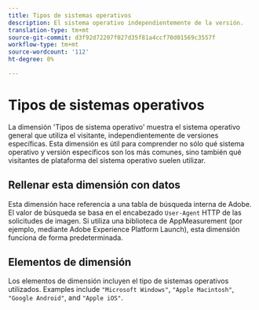 ```yaml
---
title: Tipos de sistemas operativos
description: El sistema operativo independientemente de la versión.
translation-type: tm+mt
source-git-commit: d3f92d72207f027d35f81a4ccf70d01569c3557f
workflow-type: tm+mt
source-wordcount: '112'
ht-degree: 0%

---
```



# Tipos de sistemas operativos

La dimensión &#39;Tipos de sistema operativo&#39; muestra el sistema operativo general que utiliza el visitante, independientemente de versiones específicas. Esta dimensión es útil para comprender no sólo qué sistema operativo y versión específicos son los más comunes, sino también qué visitantes de plataforma del sistema operativo suelen utilizar.

## Rellenar esta dimensión con datos

Esta dimensión hace referencia a una tabla de búsqueda interna de Adobe. El valor de búsqueda se basa en el encabezado `User-Agent` HTTP de las solicitudes de imagen. Si utiliza una biblioteca de AppMeasurement (por ejemplo, mediante Adobe Experience Platform Launch), esta dimensión funciona de forma predeterminada.

## Elementos de dimensión

Los elementos de dimensión incluyen el tipo de sistemas operativos utilizados. Examples include `"Microsoft Windows"`, `"Apple Macintosh"`, `"Google Android"`, and `"Apple iOS"`.
